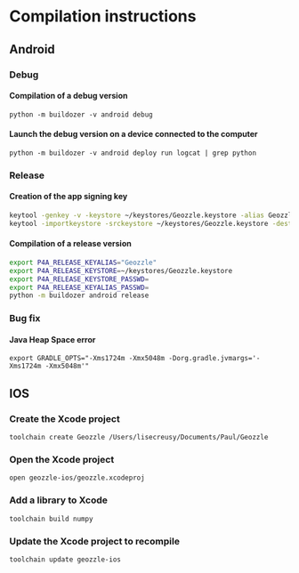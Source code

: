 # Compilation instructions

## Android

### Debug

#### Compilation of a debug version

`python -m buildozer -v android debug`

#### Launch the debug version on a device connected to the computer

`python -m buildozer -v android deploy run logcat | grep python`

### Release

#### Creation of the app signing key

```bash
keytool -genkey -v -keystore ~/keystores/Geozzle.keystore -alias Geozzle -keyalg RSA -keysize 2048 -validity 10000
keytool -importkeystore -srckeystore ~/keystores/Geozzle.keystore -destkeystore ~/keystores/Geozzle.keystore -deststoretype pkcs12
```

#### Compilation of a release version

```bash
export P4A_RELEASE_KEYALIAS="Geozzle"
export P4A_RELEASE_KEYSTORE=~/keystores/Geozzle.keystore
export P4A_RELEASE_KEYSTORE_PASSWD=
export P4A_RELEASE_KEYALIAS_PASSWD=
python -m buildozer android release
```

### Bug fix

#### Java Heap Space error

`export GRADLE_OPTS="-Xms1724m -Xmx5048m -Dorg.gradle.jvmargs='-Xms1724m -Xmx5048m'"`

## IOS

### Create the Xcode project

`toolchain create Geozzle /Users/lisecreusy/Documents/Paul/Geozzle`

### Open the Xcode project

`open geozzle-ios/geozzle.xcodeproj`

### Add a library to Xcode

`toolchain build numpy`

### Update the Xcode project to recompile

`toolchain update geozzle-ios`